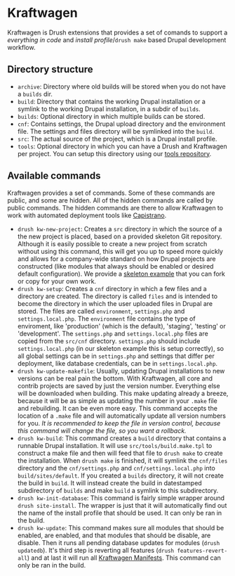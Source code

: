# Kraftwagen

Kraftwagen is Drush extensions that provides a set of comands to support a
_everything in code_ and _install profile_/`drush make` based Drupal development
workflow.

## Directory structure

* `archive`: Directory where old builds will be stored when you do not have a
  `builds` dir.
* `build`: Directory that contains the working Drupal installation or a symlink
  to the working Drupal installation, in a subdir of `builds`.
* `builds`: Optional directory in which multiple builds can be stored.
* `cnf`: Contains settings, the Drupal upload directory and the environment
  file. The settings and files directory will be symlinked into the `build`.
* `src`: The actual source of the project, which is a Drupal install profile.
* `tools`: Optional directory in which you can have a Drush and Kraftwagen per
  project. You can setup this directory using our
  [tools repository](https://github.com/kraftwagen/tools).

## Available commands

Kraftwagen provides a set of commands. Some of these commands are public, and
some are hidden. All of the hidden commands are called by public commands. The
hidden commands are there to allow Kraftwagen to work with automated deployment
tools like [Capistrano](http://capistranorb.com/).

* `drush kw-new-project`: Creates a `src` directory in which the source of a the
  new project is placed, based on a provided skeleton Git repository. Although
  it is easily possible to create a new project from scratch without using this
  command, this will get you up to speed more quickly and allows for a
  company-wide standard on how Drupal projects are constructed (like modules
  that always should be enabled or desired default configuration). We provide a
  [skeleton example](https://github.com/kraftwagen/skeleton) that you can fork
  or copy for your own work.
* `drush kw-setup`: Creates a `cnf` directory in which a few files and a
  directory are created. The directory is called `files` and is intended to
  become the directory in which the user uploaded files in Drupal are stored.
  The files are called `environment`, `settings.php` and `settings.local.php`.
  The `environment` file contains the type of enviroment, like 'production'
  (which is the default), 'staging', 'testing' or 'development'. The
  `settings.php` and `settings.local.php` files are copied from the `src/cnf`
  directory. `settings.php` should include `settings.local.php` (in our
  skeleton example this is setup correctly), so all global settings can be in
  `settings.php` and settings that differ per deployment, like database
  credentials, can be in `settings.local.php`.
* `drush kw-update-makefile`: Usually, updating Drupal installations to new
  versions can be real pain the bottom. With Kraftwagen, all core and contrib
  projects are saved by just the version number. Everything else will be
  downloaded when building. This make updating already a breeze, because it will
  be as simple as updating the number in your `.make` file and rebuilding. It
  can be even more easy. This command accepts the location of a `.make` file and
  will automatically update all version numbers for you. *It is recommended to
  keep the file in version control, because this command will change the file,
  so you want a rollback.*
* `drush kw-build`: This command creates a `build` directory that contains a
  runnable Drupal installation. It will use `src/tools/build.make.tpl` to
  construct a make file and then will feed that file to `drush make` to create
  the installation. When `drush make` is finished, it will symlink the
  `cnf/files` directory and the `cnf/settings.php` and `cnf/settings.local.php`
  into `build/sites/default`. If you created a `builds` directory, it will not
  create the build in `build`. It will instead create the build in datestamped
  subdirectory of `builds` and make `build` a symlink to this subdirectory.
* `drush kw-init-database`: This command is fairly simple wrapper around
  `drush site-install`. The wrapper is just that it will automatically find out
  the name of the install profile that should be used. It can only be ran in the
  build.
* `drush kw-update`: This command makes sure all modules that should be enabled,
  are enabled, and that modules that should be disable, are disable. Then it
  runs all pending database updates for modules (`drush updatedb`). It's third
  step is reverting all features (`drush features-revert-all`) and at last it
  will run all
  [Kraftwagen Manifests](https://github.com/kraftwagen/kw-manifests). This
  command can only be ran in the build.

